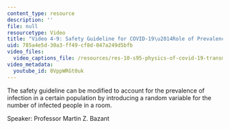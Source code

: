 ```yaml
---
content_type: resource
description: ''
file: null
resourcetype: Video
title: "Video 4-9: Safety Guideline for COVID-19\u2014Role of Prevalence of Infection"
uid: 785a4e5d-30a3-ff49-cf8d-047a249d5bfb
video_files:
  video_captions_file: /resources/res-10-s95-physics-of-covid-19-transmission-fall-2020/lecture-videos/video-4-9-safety-guideline-for-covid-192014role-of-prevalence-of-infection/0VppWRGt0uk.vtt
video_metadata:
  youtube_id: 0VppWRGt0uk
---
```


The safety guideline can be modified to account for the prevalence of infection in a certain population by introducing a random variable for the number of infected people in a room.

Speaker: Professor Martin Z. Bazant